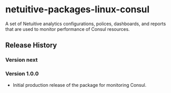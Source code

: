 # netuitive-packages-linux-consul

A set of Netuitive analytics configurations, polices, dashboards, and reports that are used to monitor performance of Consul resources.

## Release History

### Version next

### Version 1.0.0

* Initial production release of the package for monitoring Consul.
